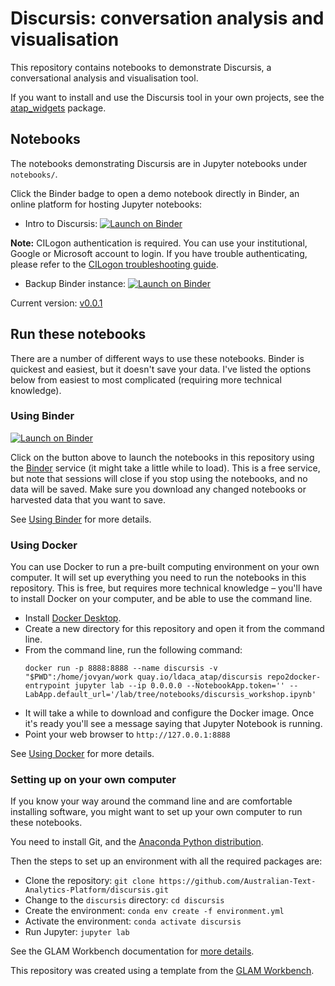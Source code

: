 # Discursis: conversation analysis and visualisation

This repository contains notebooks to demonstrate Discursis, a conversational
analysis and visualisation tool.

If you want to install and use the Discursis tool in your own projects, see 
the [atap_widgets](https://github.com/Australian-Text-Analytics-Platform/atap_widgets)
package.

## Notebooks

The notebooks demonstrating Discursis are in Jupyter notebooks under `notebooks/`.

Click the Binder badge to open a demo notebook directly in Binder, an online platform for hosting
Jupyter notebooks:

* Intro to Discursis: [![Launch on Binder](https://mybinder.org/badge_logo.svg)](https://binderhub.atap-binder.cloud.edu.au/v2/gh/Australian-Text-Analytics-Platform/discursis/master/?urlpath=lab/tree/notebooks/discursis_demo.ipynb)

<b>Note:</b> CILogon authentication is required. You can use your institutional, Google or Microsoft account to login. If you have trouble authenticating, please refer to the [CILogon troubleshooting guide](cilogon-troubleshooting.pdf).

* Backup Binder instance: [![Launch on Binder](https://mybinder.org/badge_logo.svg)](https://notebooks.gesis.org/binder/v2/gh/Australian-Text-Analytics-Platform/discursis/master/?urlpath=lab/tree/notebooks/discursis_demo.ipynb)

Current version: [v0.0.1](https://github.com/Australian-Text-Analytics-Platform/discursis/releases/tag/v0.0.1)

<!-- START RUN INFO -->


## Run these notebooks

There are a number of different ways to use these notebooks. Binder is quickest and easiest, but it doesn't save your data. I've listed the options below from easiest to most complicated (requiring more technical knowledge).

### Using Binder

[![Launch on Binder](https://mybinder.org/badge_logo.svg)](https://binderhub.atap-binder.cloud.edu.au/v2/gh/Australian-Text-Analytics-Platform/discursis/master/?urlpath=lab/tree/index.md)

Click on the button above to launch the notebooks in this repository using the [Binder](https://mybinder.org/) service (it might take a little while to load). This is a free service, but note that sessions will close if you stop using the notebooks, and no data will be saved. Make sure you download any changed notebooks or harvested data that you want to save.

See [Using Binder](https://glam-workbench.net/using-binder/) for more details.


### Using Docker

You can use Docker to run a pre-built computing environment on your own computer. It will set up everything you need to run the notebooks in this repository. This is free, but requires more technical knowledge – you'll have to install Docker on your computer, and be able to use the command line.

* Install [Docker Desktop](https://docs.docker.com/get-docker/).
* Create a new directory for this repository and open it from the command line.
* From the command line, run the following command:  
  ```
  docker run -p 8888:8888 --name discursis -v "$PWD":/home/jovyan/work quay.io/ldaca_atap/discursis repo2docker-entrypoint jupyter lab --ip 0.0.0.0 --NotebookApp.token='' --LabApp.default_url='/lab/tree/notebooks/discursis_workshop.ipynb'
  ```
* It will take a while to download and configure the Docker image. Once it's ready you'll see a message saying that Jupyter Notebook is running.
* Point your web browser to `http://127.0.0.1:8888`

See [Using Docker](https://glam-workbench.net/using-docker/) for more details.

### Setting up on your own computer

If you know your way around the command line and are comfortable installing software, you might want to set up your own computer to run these notebooks.

You need to install Git, and the [Anaconda Python distribution](https://www.anaconda.com/products/distribution).

Then the steps to set up an environment with all the required packages are:

* Clone the repository: `git clone https://github.com/Australian-Text-Analytics-Platform/discursis.git`
* Change to the `discursis` directory: `cd discursis`
* Create the environment: `conda env create -f environment.yml`
* Activate the environment: `conda activate discursis`
* Run Jupyter: `jupyter lab`

See the GLAM Workbench documentation for [more details](https://glam-workbench.net/getting-started/#using-python-on-your-own-computer).

<!-- END RUN INFO -->

This repository was created using a template from the [GLAM Workbench](https://glam-workbench.net/).
